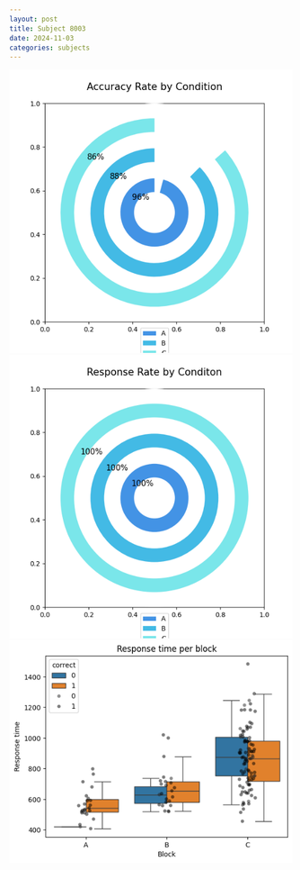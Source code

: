 ```yaml
---
layout: post
title: Subject 8003
date: 2024-11-03
categories: subjects
---
```


![](data/8003/run-9/8003_accuracy_rate.png)
![](data/8003/run-9/8003_response_rate.png)
![](data/8003/run-9/8003_rt.png)
